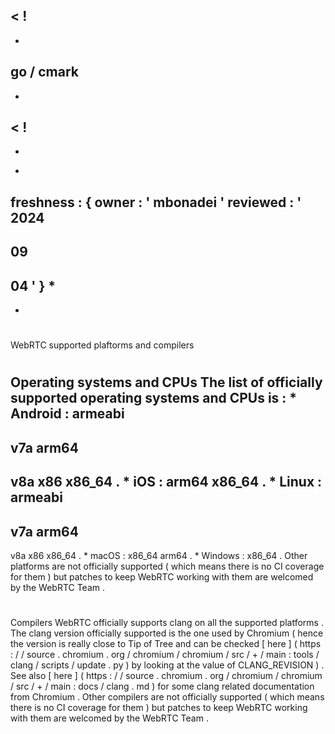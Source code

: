 <
!
-
-
go
/
cmark
-
-
>
<
!
-
-
*
freshness
:
{
owner
:
'
mbonadei
'
reviewed
:
'
2024
-
09
-
04
'
}
*
-
-
>
#
WebRTC
supported
plaftorms
and
compilers
#
#
Operating
systems
and
CPUs
The
list
of
officially
supported
operating
systems
and
CPUs
is
:
*
Android
:
armeabi
-
v7a
arm64
-
v8a
x86
x86_64
.
*
iOS
:
arm64
x86_64
.
*
Linux
:
armeabi
-
v7a
arm64
-
v8a
x86
x86_64
.
*
macOS
:
x86_64
arm64
.
*
Windows
:
x86_64
.
Other
platforms
are
not
officially
supported
(
which
means
there
is
no
CI
coverage
for
them
)
but
patches
to
keep
WebRTC
working
with
them
are
welcomed
by
the
WebRTC
Team
.
#
#
Compilers
WebRTC
officially
supports
clang
on
all
the
supported
platforms
.
The
clang
version
officially
supported
is
the
one
used
by
Chromium
(
hence
the
version
is
really
close
to
Tip
of
Tree
and
can
be
checked
[
here
]
(
https
:
/
/
source
.
chromium
.
org
/
chromium
/
chromium
/
src
/
+
/
main
:
tools
/
clang
/
scripts
/
update
.
py
)
by
looking
at
the
value
of
CLANG_REVISION
)
.
See
also
[
here
]
(
https
:
/
/
source
.
chromium
.
org
/
chromium
/
chromium
/
src
/
+
/
main
:
docs
/
clang
.
md
)
for
some
clang
related
documentation
from
Chromium
.
Other
compilers
are
not
officially
supported
(
which
means
there
is
no
CI
coverage
for
them
)
but
patches
to
keep
WebRTC
working
with
them
are
welcomed
by
the
WebRTC
Team
.
